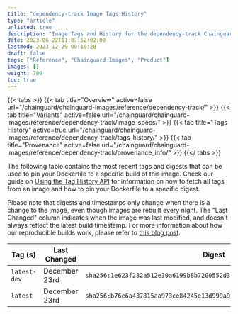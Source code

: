 ```yaml
---
title: "dependency-track Image Tags History"
type: "article"
unlisted: true
description: "Image Tags and History for the dependency-track Chainguard Image"
date: 2023-06-22T11:07:52+02:00
lastmod: 2023-12-29 00:16:28
draft: false
tags: ["Reference", "Chainguard Images", "Product"]
images: []
weight: 700
toc: true
---
```


{{< tabs >}}
{{< tab title="Overview" active=false url="/chainguard/chainguard-images/reference/dependency-track/" >}}
{{< tab title="Variants" active=false url="/chainguard/chainguard-images/reference/dependency-track/image_specs/" >}}
{{< tab title="Tags History" active=true url="/chainguard/chainguard-images/reference/dependency-track/tags_history/" >}}
{{< tab title="Provenance" active=false url="/chainguard/chainguard-images/reference/dependency-track/provenance_info/" >}}
{{</ tabs >}}

The following table contains the most recent tags and digests that can be used to pin your Dockerfile to a specific build of this image. Check our guide on [Using the Tag History API](/chainguard/chainguard-images/using-the-tag-history-api/) for information on how to fetch all tags from an image and how to pin your Dockerfile to a specific digest.

Please note that digests and timestamps only change when there is a change to the image, even though images are rebuilt every night. The "Last Changed" column indicates when the image was last modified, and doesn't always reflect the latest build timestamp. For more information about how our reproducible builds work, please refer to [this blog post](https://www.chainguard.dev/unchained/reproducing-chainguards-reproducible-image-builds).

| Tag (s)       | Last Changed  | Digest                                                                    |
|---------------|---------------|---------------------------------------------------------------------------|
|  `latest-dev` | December 23rd | `sha256:1e623f282a512e30a6199b8b7200552d35032624b38ff2f57b02ff002aa5e3bb` |
|  `latest`     | December 23rd | `sha256:b76e6a437815aa973ce84245e13d999a95c6f295619a019d39dba098affb9329` |

